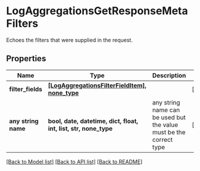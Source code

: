 # LogAggregationsGetResponseMetaFilters

Echoes the filters that were supplied in the request.

## Properties
Name | Type | Description | Notes
------------ | ------------- | ------------- | -------------
**filter_fields** | [**[LogAggregationsFilterFieldItem], none_type**](LogAggregationsFilterFieldItem.md) |  | [optional] 
**any string name** | **bool, date, datetime, dict, float, int, list, str, none_type** | any string name can be used but the value must be the correct type | [optional]

[[Back to Model list]](../README.md#documentation-for-models) [[Back to API list]](../README.md#documentation-for-api-endpoints) [[Back to README]](../README.md)


